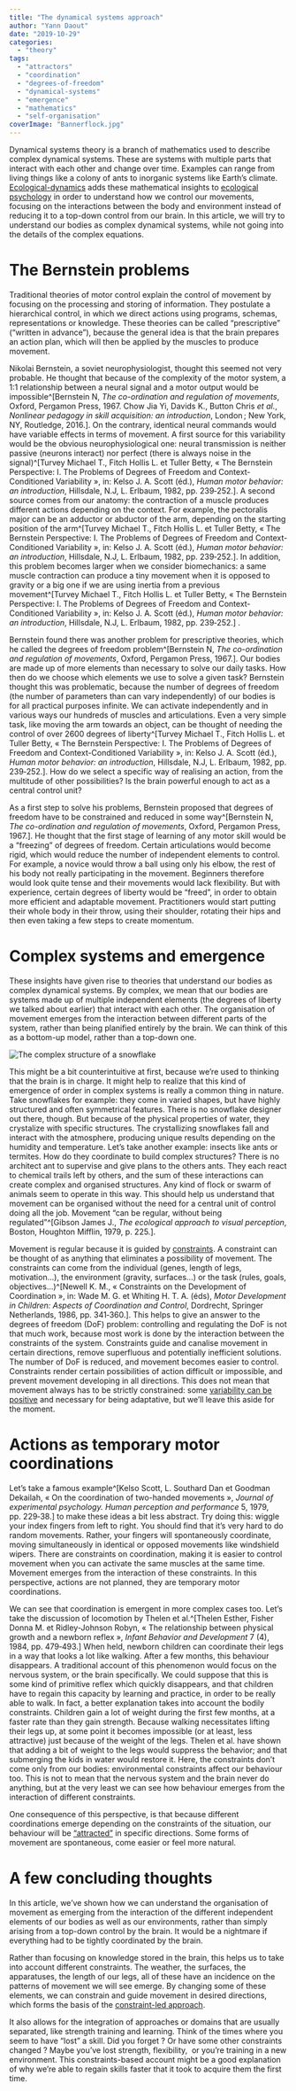 ```yaml
---
title: "The dynamical systems approach"
author: "Yann Daout"
date: "2019-10-29"
categories: 
  - "theory"
tags: 
  - "attractors"
  - "coordination"
  - "degrees-of-freedom"
  - "dynamical-systems"
  - "emergence"
  - "mathematics"
  - "self-organisation"
coverImage: "Bannerflock.jpg"
---
```


Dynamical systems theory is a branch of mathematics used to describe complex dynamical systems. These are systems with multiple parts that interact with each other and change over time. Examples can range from living things like a colony of ants to inorganic systems like Earth’s climate. [Ecological-dynamics](../introduction-to-ecological-dynamics) adds these mathematical insights to [ecological psychology](../affordances-perception-and-action) in order to understand how we control our movements, focusing on the interactions between the body and environment instead of reducing it to a top-down control from our brain. In this article, we will try to understand our bodies as complex dynamical systems, while not going into the details of the complex equations.

# The Bernstein problems

Traditional theories of motor control explain the control of movement by focusing on the processing and storing of information. They postulate a hierarchical control, in which we direct actions using programs, schemas, representations or knowledge. These theories can be called “prescriptive” (“written in advance”), because the general idea is that the brain prepares an action plan, which will then be applied by the muscles to produce movement.

Nikolai Bernstein, a soviet neurophysiologist, thought this seemed not very probable. He thought that because of the complexity of the motor system, a 1:1 relationship between a neural signal and a motor output would be impossible^[Bernstein N, _The co-ordination and regulation of movements_, Oxford, Pergamon Press, 1967. Chow Jia Yi, Davids K., Button Chris _et al._, _Nonlinear pedagogy in skill acquisition: an introduction_, London ; New York, NY, Routledge, 2016.]. On the contrary, identical neural commands would have variable effects in terms of movement. A first source for this variability would be the obvious neurophysiological one: neural transmission is neither passive (neurons interact) nor perfect (there is always noise in the signal)^[Turvey Michael T., Fitch Hollis L. et Tuller Betty, « The Bernstein Perspective: I. The Problems of Degrees of Freedom and Context-Conditioned Variability », in: Kelso J. A. Scott (éd.), _Human motor behavior: an introduction_, Hillsdale, N.J, L. Erlbaum, 1982, pp. 239‑252.]. A second source comes from our anatomy: the contraction of a muscle produces different actions depending on the context. For example, the pectoralis major can be an adductor or abductor of the arm, depending on the starting position of the arm^[Turvey Michael T., Fitch Hollis L. et Tuller Betty, « The Bernstein Perspective: I. The Problems of Degrees of Freedom and Context-Conditioned Variability », in: Kelso J. A. Scott (éd.), _Human motor behavior: an introduction_, Hillsdale, N.J, L. Erlbaum, 1982, pp. 239‑252.]. In addition, this problem becomes larger when we consider biomechanics: a same muscle contraction can produce a tiny movement when it is opposed to gravity or a big one if we are using inertia from a previous movement^[Turvey Michael T., Fitch Hollis L. et Tuller Betty, « The Bernstein Perspective: I. The Problems of Degrees of Freedom and Context-Conditioned Variability », in: Kelso J. A. Scott (éd.), _Human motor behavior: an introduction_, Hillsdale, N.J, L. Erlbaum, 1982, pp. 239‑252.] . 

Bernstein found there was another problem for prescriptive theories, which he called the degrees of freedom problem^[Bernstein N, _The co-ordination and regulation of movements_, Oxford, Pergamon Press, 1967.]. Our bodies are made up of more elements than necessary to solve our daily tasks. How then do we choose which elements we use to solve a given task? Bernstein thought this was problematic, because the number of degrees of freedom (the number of parameters than can vary independently) of our bodies is for all practical purposes infinite. We can activate independently and in various ways our hundreds of muscles and articulations. Even a very simple task, like moving the arm towards an object, can be thought of needing the control of over 2600 degrees of liberty^[Turvey Michael T., Fitch Hollis L. et Tuller Betty, « The Bernstein Perspective: I. The Problems of Degrees of Freedom and Context-Conditioned Variability », in: Kelso J. A. Scott (éd.), _Human motor behavior: an introduction_, Hillsdale, N.J, L. Erlbaum, 1982, pp. 239‑252.]. How do we select a specific way of realising an action, from the multitude of other possibilities? Is the brain powerful enough to act as a central control unit?

As a first step to solve his problems, Bernstein proposed that degrees of freedom have to be constrained and reduced in some way^[Bernstein N, _The co-ordination and regulation of movements_, Oxford, Pergamon Press, 1967.]. He thought that the first stage of learning of any motor skill would be a “freezing” of degrees of freedom. Certain articulations would become rigid, which would reduce the number of independent elements to control. For example, a novice would throw a ball using only his elbow, the rest of his body not really participating in the movement. Beginners therefore would look quite tense and their movements would lack flexibility. But with experience, certain degrees of liberty would be “freed”, in order to obtain more efficient and adaptable movement. Practitioners would start putting their whole body in their throw, using their shoulder, rotating their hips and then even taking a few steps to create momentum.

# Complex systems and emergence

These insights have given rise to theories that understand our bodies as complex dynamical systems. By complex, we mean that our bodies are systems made up of multiple independent elements (the degrees of liberty we talked about earlier) that interact with each other. The organisation of movement emerges from the interaction between different parts of the system, rather than being planified entirely by the brain. We can think of this as a bottom-up model, rather than a top-down one.

![](/snowflake.webp "The complex structure of a snowflake")



This might be a bit counterintuitive at first, because we’re used to thinking that the brain is in charge. It might help to realize that this kind of emergence of order in complex systems is really a common thing in nature. Take snowflakes for example: they come in varied shapes, but have highly structured and often symmetrical features. There is no snowflake designer out there, though. But because of the physical properties of water, they crystalize with specific structures. The crystallizing snowflakes fall and interact with the atmosphere, producing unique results depending on the humidity and temperature. Let’s take another example: insects like ants or termites. How do they coordinate to build complex structures? There is no architect ant to supervise and give plans to the others ants. They each react to chemical trails left by others, and the sum of these interactions can create complex and organised structures. Any kind of flock or swarm of animals seem to operate in this way. This should help us understand that movement can be organised without the need for a central unit of control doing all the job. Movement “can be regular, without being regulated”^[Gibson James J., _The ecological approach to visual perception_, Boston, Houghton Mifflin, 1979, p. 225.].

Movement is regular because it is guided by [constraints](../brief-introduction-to-the-constraints-led-approach). A constraint can be thought of as anything that eliminates a possibility of movement. The constraints can come from the individual (genes, length of legs, motivation…), the environment (gravity, surfaces…) or the task (rules, goals, objectives…)^[Newell K. M., « Constraints on the Development of Coordination », in: Wade M. G. et Whiting H. T. A. (éds), _Motor Development in Children: Aspects of Coordination and Control_, Dordrecht, Springer Netherlands, 1986, pp. 341‑360.]. This helps to give an answer to the degrees of freedom (DoF) problem: controlling and regulating the DoF is not that much work, because most work is done by the interaction between the constraints of the system. Constraints guide and canalise movement in certain directions, remove superfluous and potentially inefficient solutions. The number of DoF is reduced, and movement becomes easier to control. Constraints render certain possibilities of action difficult or impossible, and prevent movement developing in all directions. This does not mean that movement always has to be strictly constrained: some [variability can be positive](../why-we-need-variability-of-movement) and necessary for being adaptative, but we’ll leave this aside for the moment.

# Actions as temporary motor coordinations

Let’s take a famous example^[Kelso Scott, L. Southard Dan et Goodman Dekailah, « On the coordination of two-handed movements », _Journal of experimental psychology. Human perception and performance_ 5, 1979, pp. 229‑38.] to make these ideas a bit less abstract. Try doing this: wiggle your index fingers from left to right. You should find that it’s very hard to do random movements. Rather, your fingers will spontaneously coordinate, moving simultaneously in identical or opposed movements like windshield wipers. There are constraints on coordination, making it is easier to control movement when you can activate the same muscles at the same time. Movement emerges from the interaction of these constraints. In this perspective, actions are not planned, they are temporary motor coordinations.

We can see that coordination is emergent in more complex cases too. Let’s take the discussion of locomotion by Thelen et al.^[Thelen Esther, Fisher Donna M. et Ridley-Johnson Robyn, « The relationship between physical growth and a newborn reflex », _Infant Behavior and Development_ 7 (4), 1984, pp. 479‑493.] When held, newborn children can coordinate their legs in a way that looks a lot like walking. After a few months, this behaviour disappears. A traditional account of this phenomenon would focus on the nervous system, or the brain specifically. We could suppose that this is some kind of primitive reflex which quickly disappears, and that children have to regain this capacity by learning and practice, in order to be really able to walk. In fact, a better explanation takes into account the bodily constraints. Children gain a lot of weight during the first few months, at a faster rate than they gain strength. Because walking necessitates lifting their legs up, at some point it becomes impossible (or at least, less attractive) just because of the weight of the legs. Thelen et al. have shown that adding a bit of weight to the legs would suppress the behavior; and that submerging the kids in water would restore it. Here, the constraints don’t come only from our bodies: environmental constraints affect our behaviour too. This is not to mean that the nervous system and the brain never do anything, but at the very least we can see how behaviour emerges from the interaction of different constraints.

One consequence of this perspective, is that because different coordinations emerge depending on the constraints of the situation, our behaviour will be [“attracted”](../self-organisation-and-attractors) in specific directions. Some forms of movement are spontaneous, come easier or feel more natural.

# A few concluding thoughts

In this article, we’ve shown how we can understand the organisation of movement as emerging from the interaction of the different independent elements of our bodies as well as our environments, rather than simply arising from a top-down control by the brain. It would be a nightmare if everything had to be tightly coordinated by the brain.

Rather than focusing on knowledge stored in the brain, this helps us to take into account different constraints. The weather, the surfaces, the apparatuses, the length of our legs, all of these have an incidence on the patterns of movement we will see emerge. By changing some of these elements, we can constrain and guide movement in desired directions, which forms the basis of the [constraint-led approach](../brief-introduction-to-the-constraints-led-approach).

It also allows for the integration of approaches or domains that are usually separated, like strength training and learning. Think of the times where you seem to have “lost” a skill. Did you forget ? Or have some other constraints changed ? Maybe you’ve lost strength, flexibility,  or you’re training in a new environment. This constraints-based account might be a good explanation of why we’re able to regain skills faster that it took to acquire them the first time.
